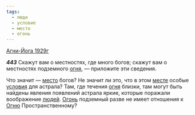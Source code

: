 ```yaml
---
tags:
  - люди
  - условие
  - место
  - огонь
---
```


[Агни-Йога 1929г](/agni/1929)

___443___
Скажут вам о местностях, где много богов; скажут вам о местностях подземного [огня](/tag/#огонь), — приложите эти сведения.   

Что значит — [место](/tag/#место) богов? Не значит ли это, что в этом [месте](/tag/#место) особые [условия](/tag/#условие) для астрала? Там, где течения [огня](/tag/#огонь) близки, там могут быть найдены явления появлений астрала яркие, которые поражали воображение [людей](/tag/#люди). [Огонь](/tag/#огонь) подземный разве не имеет отношения к [Огню](/tag/#огонь) Пространственному?